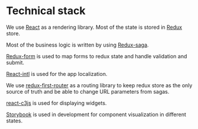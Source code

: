 # Technical stack

We use [React](https://reactjs.org/) as a rendering library. Most of the state is stored in [Redux](https://redux.js.org/) store.

Most of the business logic is written by using [Redux-saga](https://redux-saga.js.org/).

[Redux-form](https://redux-form.com/) is used to map forms to redux state and handle validation and submit.

[React-intl](https://github.com/yahoo/react-intl) is used for the app localization.

We use [redux-first-router](https://github.com/faceyspacey/redux-first-router/) as a routing library to keep redux store as the only source of truth and be able to change URL parameters from sagas.

[react-c3js](https://github.com/bcbcarl/react-c3js) is used for displaying widgets.

[Storybook](https://storybook.js.org/) is used in development for component visualization in different states.
